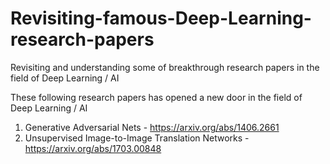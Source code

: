 # Revisiting-famous-Deep-Learning-research-papers
Revisiting and understanding some of breakthrough research papers in the field of Deep Learning / AI

These following research papers has opened a new door in the field of Deep Learning / AI

1. Generative Adversarial Nets - https://arxiv.org/abs/1406.2661
2. Unsupervised Image-to-Image Translation Networks - https://arxiv.org/abs/1703.00848
